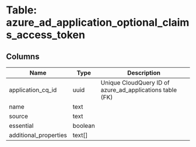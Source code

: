 
# Table: azure_ad_application_optional_claims_access_token

## Columns
| Name        | Type           | Description  |
| ------------- | ------------- | -----  |
|application_cq_id|uuid|Unique CloudQuery ID of azure_ad_applications table (FK)|
|name|text||
|source|text||
|essential|boolean||
|additional_properties|text[]||
